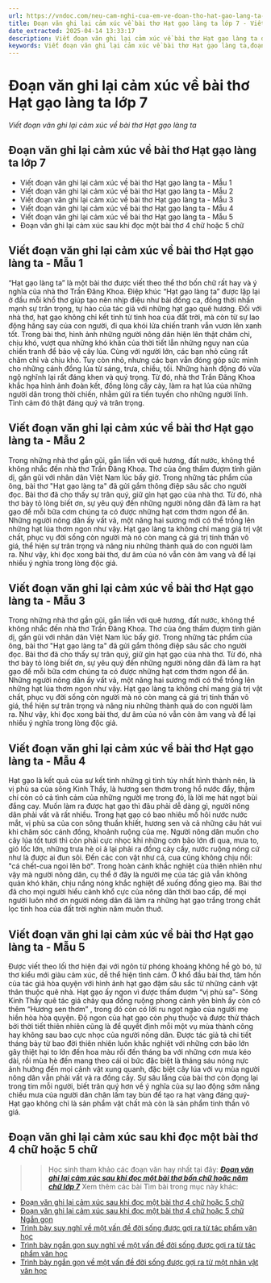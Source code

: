 ```yaml
---
url: https://vndoc.com/neu-cam-nghi-cua-em-ve-doan-tho-hat-gao-lang-ta-169265
title: Đoạn văn ghi lại cảm xúc về bài thơ Hạt gạo làng ta lớp 7 - Viết đoạn văn ghi lại cảm xúc về bài thơ Hạt gạo làng ta - VnDoc.com
date_extracted: 2025-04-14 13:33:17
description: Viết đoạn văn ghi lại cảm xúc về bài thơ Hạt gạo làng ta được VnDoc.com tổng hợp và đăng tải, giúp các bạn học tốt môn Ngữ văn 7. Mời các bạn cùng tham khảo.
keywords: Viết đoạn văn ghi lại cảm xúc về bài thơ Hạt gạo làng ta,đoạn văn ghi lại cảm xúc về bài thơ Hạt gạo làng ta,ghi lại cảm xúc về bài thơ Hạt gạo làng ta,Đoạn văn ghi lại cảm xúc về một bài thơ 4 chữ hoặc 5 chữ,Nêu cảm nghĩ của em về đoạn thơ Hạt gạo làng ta,Dàn ý Nêu cảm nghĩ của em về đoạn thơ Hạt gạo làng ta,văn mẫu lớp 7,bài văn mẫu lớp 7,những bài văn mẫu hay lớp 7,văn mẫu tả cảnh lớp 7,ngữ văn 7,ngữ văn lớp 7,văn 7
---
```


# Đoạn văn ghi lại cảm xúc về bài thơ Hạt gạo làng ta lớp 7
 _Viết đoạn văn ghi lại cảm xúc về bài thơ Hạt gạo làng ta_
## **Đoạn văn ghi lại cảm xúc về bài thơ Hạt gạo làng ta lớp 7**
  * Viết đoạn văn ghi lại cảm xúc về bài thơ Hạt gạo làng ta - Mẫu 1
  * Viết đoạn văn ghi lại cảm xúc về bài thơ Hạt gạo làng ta - Mẫu 2
  * Viết đoạn văn ghi lại cảm xúc về bài thơ Hạt gạo làng ta - Mẫu 3
  * Viết đoạn văn ghi lại cảm xúc về bài thơ Hạt gạo làng ta - Mẫu 4
  * Viết đoạn văn ghi lại cảm xúc về bài thơ Hạt gạo làng ta - Mẫu 5
  * Đoạn văn ghi lại cảm xúc sau khi đọc một bài thơ 4 chữ hoặc 5 chữ

## **Viết đoạn văn ghi lại cảm xúc về bài thơ Hạt gạo làng ta - Mẫu 1**
“Hạt gạo làng ta” là một bài thơ được viết theo thể thơ bốn chữ rất hay và ý nghĩa của nhà thơ Trần Đăng Khoa. Điệp khúc “Hạt gạo làng ta” được lặp lại ở đầu mỗi khổ thơ giúp tạo nên nhịp điệu như bài đồng ca, đồng thời nhấn mạnh sự trân trọng, tự hào của tác giả với những hạt gạo quê hương. Đối với nhà thơ, hạt gạo không chỉ kết tinh từ tinh hoa của đất trời, mà còn từ sự lao động hăng say của con người, đi qua khói lửa chiến tranh vẫn vươn lên xanh tốt. Trong bài thơ, hình ảnh những người nông dân hiện lên thật chăm chỉ, chịu khó, vượt qua những khó khăn của thời tiết lẫn những nguy nan của chiến tranh để bảo vệ cây lúa. Cùng với người lớn, các bạn nhỏ cũng rất chăm chỉ và chịu khó. Tuy còn nhỏ, nhưng các bạn vẫn đóng góp sức mình cho những cánh đồng lúa từ sáng, trưa, chiều, tối. Những hành động đó vừa ngộ nghĩnh lại rất đáng khen và quý trọng. Từ đó, nhà thơ Trần Đăng Khoa khắc họa hình ảnh đoàn kết, đồng lòng cấy cày, làm ra hạt lúa của những người dân trong thời chiến, nhằm gửi ra tiền tuyến cho những người lính. Tình cảm đó thật đáng quý và trân trọng.
## **Viết đoạn văn ghi lại cảm xúc về bài thơ Hạt gạo làng ta - Mẫu 2**
Trong những nhà thơ gần gũi, gắn liền với quê hương, đất nước, không thể không nhắc đến nhà thơ Trần Đăng Khoa. Thơ của ông thấm đượm tính giản dị, gần gũi với nhân dân Việt Nam lúc bấy giờ. Trong những tác phẩm của ông, bài thơ "Hạt gạo làng ta" đã gửi gắm thông điệp sâu sắc cho người đọc. Bài thơ đã cho thấy sự trân quý, giữ gìn hạt gạo của nhà thơ. Từ đó, nhà thơ bày tỏ lòng biết ơn, sự yêu quý đến những người nông dân đã làm ra hạt gạo để mỗi bữa cơm chúng ta có được những hạt cơm thơm ngon để ăn. Những người nông dân ấy vất vả, một năng hai sương mới có thể trồng lên những hạt lúa thơm ngon như vậy. Hạt gạo làng ta không chỉ mang giá trị vật chất, phục vụ đời sống còn người mà nó còn mang cả giá trị tinh thần vô giá, thể hiện sự trân trọng và nâng niu những thành quả do con người làm ra. Như vậy, khi đọc xong bài thơ, dư âm của nó vẫn còn âm vang và để lại nhiều ý nghĩa trong lòng độc giả.
## **Viết đoạn văn ghi lại cảm xúc về bài thơ Hạt gạo làng ta - Mẫu 3**
Trong những nhà thơ gần gũi, gắn liền với quê hương, đất nước, không thể không nhắc đến nhà thơ Trần Đăng Khoa. Thơ của ông thấm đượm tính giản dị, gần gũi với nhân dân Việt Nam lúc bấy giờ. Trong những tác phẩm của ông, bài thơ "Hạt gạo làng ta" đã gửi gắm thông điệp sâu sắc cho người đọc. Bài thơ đã cho thấy sự trân quý, giữ gìn hạt gạo của nhà thơ. Từ đó, nhà thơ bày tỏ lòng biết ơn, sự yêu quý đến những người nông dân đã làm ra hạt gạo để mỗi bữa cơm chúng ta có được những hạt cơm thơm ngon để ăn. Những người nông dân ấy vất vả, một năng hai sương mới có thể trồng lên những hạt lúa thơm ngon như vậy. Hạt gạo làng ta không chỉ mang giá trị vật chất, phục vụ đời sống còn người mà nó còn mang cả giá trị tinh thần vô giá, thể hiện sự trân trọng và nâng niu những thành quả do con người làm ra. Như vậy, khi đọc xong bài thơ, dư âm của nó vẫn còn âm vang và để lại nhiều ý nghĩa trong lòng độc giả.
## **Viết đoạn văn ghi lại cảm xúc về bài thơ Hạt gạo làng ta - Mẫu 4**
Hạt gạo là kết quả của sự kết tinh những gì tinh túy nhất hình thành nên, là vị phù sa của sông Kinh Thầy, là hương sen thơm trong hồ nước đầy, thậm chí còn có cả tình cảm của những người mẹ trong đó, là lời mẹ hát ngọt bùi đắng cay. Muốn làm ra được hạt gạo thì đâu phải dễ dàng gì, người nông dân phải vất vã rất nhiều. Trong hạt gạo có bao nhiêu mồ hôi nước nước mắt, vị phù sa của con sông thuần khiết, hương sen và cả những câu hát vui khi chăm sóc cánh đồng, khoảnh ruộng của mẹ. Người nông dân muốn cho cây lúa tốt tươi thì còn phải cực nhọc khi những cơn bão lớn đi qua, mưa to, gió lốc lớn, những trưa hè oi ả lại phải ra đồng cày cấy, nước ruộng nóng cứ như là được ai đun sôi. Đến các con vật như cá, cua cũng không chịu nổi: "cá chết-cua ngoi lên bờ". Trong hoàn cảnh khắc nghiệt của thiên nhiên như vậy mà người nông dân, cụ thể ở đây là người mẹ của tác giả vẫn không quản khó khăn, chịu nắng nóng khắc nghiệt để xuống đồng gieo mạ. Bài thơ đã cho mọi người hiểu cảnh khổ cực của nông dân thời bao cấp, để mọi người luôn nhớ ơn người nông dân đã làm ra những hạt gạo trắng trong chắt lọc tinh hoa của đất trời nghìn năm muôn thuở.
## **Viết đoạn văn ghi lại cảm xúc về bài thơ Hạt gạo làng ta - Mẫu 5**
Được viết theo lối thơ hiện đại với ngôn từ phóng khoáng không hề gò bó, tứ thơ kiểu mới giàu cảm xúc, dễ thể hiện tình cảm. Ở khổ đầu bài thơ, tâm hồn của tác giả hòa quyện với hình ảnh hạt gạo đậm sâu sắc từ những cảnh vật thân thuộc quê nhà. Hạt gạo ấy ngon vì được thấm đượm “vị phù sa”- Sông Kinh Thầy quê tác giả chảy qua đồng ruộng phong cảnh yên bình ấy còn có thêm “Hương sen thơm” , trong đó còn có lời ru ngọt ngào của người mẹ hiền hòa hòa quyện. Độ ngon của hạt gạo còn phụ thuộc và được thử thách bởi thời tiết thiên nhiên cũng là để quyết định mỗi một vụ mùa thành công hay không sau bao cực nhọc của người nông dân. Được tác giả tả chi tiết tháng bảy từ bao đời thiên nhiên luôn khắc nghiệt với những cơn bão lớn gây thiệt hại to lớn đến hoa màu rồi đến tháng ba với những cơn mưa kéo dài, rồi mùa hè đến mang theo cái oi bức đặc biệt là tháng sáu nóng nực ảnh hưởng đến mọi cảnh vật xung quanh, đặc biệt cây lúa với vụ mùa người nông dân vẫn phải vất vả ra đồng cấy. Sự sâu lắng của bài thơ còn đọng lại trong tim mỗi người, biết trân quý hơn về ý nghĩa của sự lao động sớm nắng chiều mưa của người dân chân lấm tay bùn để tạo ra hạt vàng đáng quý- Hạt gạo không chỉ là sản phẩm vật chất mà còn là sản phẩm tinh thần vô giá.
## **Đoạn văn ghi lại cảm xúc sau khi đọc một bài thơ 4 chữ hoặc 5 chữ**
>> Học sinh tham khảo các đoạn văn hay nhất tại đây: **[_Đoạn văn ghi lại cảm xúc sau khi đọc một bài thơ bốn chữ hoặc năm chữ lớp 7_](<https://vndoc.com/viet-doan-van-ghi-lai-cam-xuc-sau-khi-doc-mot-bai-tho-4-chu-hoac-5-chu-276455>)**
Xem thêm các bài Tìm bài trong mục này khác:
  * [Đoạn văn ghi lại cảm xúc sau khi đọc một bài thơ 4 chữ hoặc 5 chữ](</viet-doan-van-ghi-lai-cam-xuc-sau-khi-doc-mot-bai-tho-4-chu-hoac-5-chu-276455>)
  * [Đoạn văn ghi lại cảm xúc sau khi đọc một bài thơ 4 chữ hoặc 5 chữ Ngắn gọn](</viet-doan-van-ghi-lai-cam-xuc-sau-khi-doc-mot-bai-tho-4-chu-hoac-5-chu-ngan-gon-276457>)
  * [Trình bày suy nghĩ về một vấn đề đời sống được gợi ra từ tác phẩm văn học](</trinh-bay-suy-nghi-ve-mot-van-de-doi-song-duoc-goi-ra-tu-tac-pham-van-hoc-da-doc-276458>)
  * [Trình bày ngắn gọn suy nghĩ về một vấn đề đời sống được gợi ra từ tác phẩm văn học](</trinh-bay-suy-nghi-ve-mot-van-de-doi-song-duoc-goi-ra-tu-tac-pham-van-hoc-da-doc-ngan-gon-276459>)
  * [Trình bày ngắn gọn về một vấn đề đời sống được gợi ra từ một nhân vật văn học](</trinh-bay-y-kien-ve-mot-van-de-doi-song-duoc-goi-ra-tu-mot-nhan-vat-van-hoc-ngan-gon-279277>)

